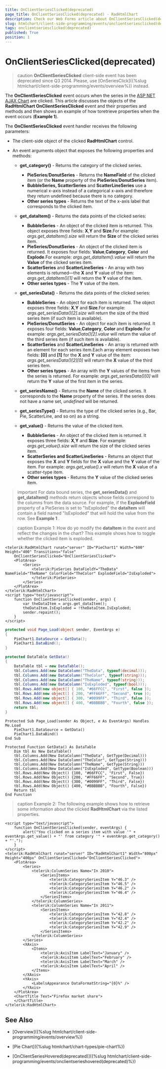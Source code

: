 ```yaml
---
title: OnClientSeriesClicked(deprecated)
page_title: OnClientSeriesClicked(deprecated) - RadHtmlChart
description: Check our Web Forms article about OnClientSeriesClicked(deprecated).
slug: htmlchart/client-side-programming/events/onclientseriesclicked(deprecated)
tags: onclientseriesclicked(deprecated)
published: True
position: 1
---
```


# OnClientSeriesClicked(deprecated)

>caution  **OnClientSeriesClicked** client-side event has been deprecated since Q3 2014. Please, use [OnSeriesClick]({%slug htmlchart/client-side-programming/events/overview%}) instead.

The **OnClientSeriesClicked** event occurs when the series in the [ASP NET AJAX Chart](https://www.telerik.com/products/aspnet-ajax/html-chart.aspx) are clicked. This article discusses the objects of the **RadHtmlChart OnClientSeriesClicked** event and their properties and methods and then shows an example of how toretrieve properties when the event occurs (**Example 1**).

The **OnClientSeriesClicked** event handler receives the following parameters:

* The client-side object of the clicked **RadHtmlChart** control.

* An event arguments object that exposes the following properties and methods:

	* **get_category()** - Returns the category of the clicked series.
		* **PieSeries**/**DonutSeries** - Returns the **NameField** of the clicked item (or the **Name** property of the **PieSeries**/**DonutSeries** item).
		* **BubbleSeries, ScatterSeries** and **ScatterLineSeries** use a numerical x-axis instead of a categorical x-axis and therefore they return undefined because there is no category.
		* **Other series types** - Returns the text of the x-axis label that corresponds to the clicked item.

	* **get_dataItem()** - Returns the data points of the clicked series:
		* **BubbleSeries** - An object of the clicked item is returned. This object exposes three fields: **X**,**Y** and **Size**.For example: *args.get_dataItem().size* will return the **Size** of the clicked series item.
		* **PieSeries/DonutSeries** - An object of the clicked item is returned. It exposes four fields: **Value**,**Category**, **Color** and **Explode**.For example: *args.get_dataItem().value* will return the **Value** of the clicked series item.
		* **ScatterSeries** and **ScatterLineSeries** - An array with two elements is returned—the **X** and **Y** value of the item: *args.get_dataItem()[1]* will return the **Y** value of the item.
		* **Other series types** - The **Y** value of the item.

	* **get_seriesData()** - Returns the data points of the clicked series:
		* **BubbleSeries** - An object for each item is returned. The object exposes three fields: **X**,**Y** and **Size**.For example: *args.get_seriesData()[2].size* will return the size of the third series item (if such item is available).
		* **PieSeries/DonutSeries** - An object for each item is returned. It exposes four fields: **Value**,**Category**, **Color** and **Explode**.For example: *args.get_seriesData()[2].value* will return the value of the third series item (if such item is available).
		* **ScatterSeries** and **ScatterLineSeries** - An array is returned with an element for each series item.Each array element exposes two fields: **[0]** and **[1]** for the **X** and **Y** value of the item: *args.get_seriesData()[2][0]* will return the **X** value of the third series item.
		* **Other series types** - An array with the **Y** values of the items from the series is returned. For example: *args.get_seriesData()[0]* will return the **Y** value of the first item in the series.

	* **get_seriesName()** - Returns the **Name** of the clicked series. It corresponds to the **Name** property of the series. If the series does not have a name set, *undefined* will be returned.

	* **get_seriesType()** - Returns the type of the clicked series (e.g., Bar, Pie, ScatterLine, and so on) as a string.

	* **get_value()** - Returns the value of the clicked item.
		* **BubbleSeries** - An object of the clicked item is returned. It exposes three fields: **X**,**Y** and **Size**. For example: *args.get_value().size* will return the size of the clicked series item.
		* **ScatterSeries and ScatterLineSeries** - Returns an object that exposes the **X** and **Y** fields for the **X** value and the **Y** value of the item. For example: *args.get_value().x* will return the **X** value of a scatter-type item.
		* **Other series types** - Returns the **Y** value of the clicked series item.

>important For data bound series, the **get_seriesData()** and **get_dataItem()** methods return objects whose fields correspond to the columns from the	data source. For example, if the **ExplodeField** property of a PieSeries is set to "IsExploded" the **dataItem** will contain a	field named "IsExploded" that will hold the value from the row. See **Example 1** .

>caption Example 1: How do yo modify the **dataItem** in the event and reflect the changes in the chart? This example shows how to toggle whether the clicked item is exploded.

````ASP.NET
<telerik:RadHtmlChart runat="server" ID="PieChart1" Width="600" Height="400" Transitions="false"
	OnClientSeriesClicked="OnClientSeriesClicked">
	<PlotArea>
		<Series>
			<telerik:PieSeries DataFieldY="TheData" NameField="TheName" ColorField="TheColor" ExplodeField="IsExploded">
			</telerik:PieSeries>
		</Series>
	</PlotArea>
</telerik:RadHtmlChart>
<script type="text/javascript">
	function OnClientSeriesClicked(sender, args) {
		var theDataItem = args.get_dataItem();
		theDataItem.IsExploded = !theDataItem.IsExploded;
		sender.repaint();
	}
</script>
````
````C#
protected void Page_Load(object sender, EventArgs e)
{
	PieChart1.DataSource = GetData();
	PieChart1.DataBind();
}

protected DataTable GetData()
{
	DataTable tbl = new DataTable();
	tbl.Columns.Add(new DataColumn("TheData", typeof(decimal)));
	tbl.Columns.Add(new DataColumn("TheColor", typeof(string)));
	tbl.Columns.Add(new DataColumn("TheName", typeof(string)));
	tbl.Columns.Add(new DataColumn("IsExploded", typeof(bool)));
	tbl.Rows.Add(new object[] { 100, "#66FFCC", "First", false });
	tbl.Rows.Add(new object[] { 200, "#FF66FF", "Second", true });
	tbl.Rows.Add(new object[] { 300, "#0099FF", "Third", false });
	tbl.Rows.Add(new object[] { 400, "#BBBBBB", "Fourth", false });
	return tbl;
}
````
````VB
Protected Sub Page_Load(sender As Object, e As EventArgs) Handles Me.Load
	PieChart1.DataSource = GetData()
	PieChart1.DataBind()
End Sub

Protected Function GetData() As DataTable
	Dim tbl As New DataTable()
	tbl.Columns.Add(New DataColumn("TheData", GetType(Decimal)))
	tbl.Columns.Add(New DataColumn("TheColor", GetType(String)))
	tbl.Columns.Add(New DataColumn("TheName", GetType(String)))
	tbl.Columns.Add(New DataColumn("IsExploded", GetType(Boolean)))
	tbl.Rows.Add(New Object() {100, "#66FFCC", "First", False})
	tbl.Rows.Add(New Object() {200, "#FF66FF", "Second", True})
	tbl.Rows.Add(New Object() {300, "#0099FF", "Third", False})
	tbl.Rows.Add(New Object() {400, "#BBBBBB", "Fourth", False})
	Return tbl
End Function
````

>caption Example 2: The following example shows how to retrieve some information about the clicked **RadHtmlChart** via the listed properties.

````ASP.NET
<script type="text/javascript">
	function OnClientSeriesClicked(sender, eventArgs) {
		alert("You clicked on a series item with value '" + eventArgs.get_value() + "' from category '" + eventArgs.get_category() + "'.");
	}
</script>
<telerik:RadHtmlChart runat="server" ID="RadHtmlChart1" Width="800px" Height="400px" OnClientSeriesClicked="OnClientSeriesClicked">
	<PlotArea>
		<Series>
			<telerik:ColumnSeries Name="In 2010">
				<SeriesItems>
					<telerik:CategorySeriesItem Y="46.3" />
					<telerik:CategorySeriesItem Y="46.5" />
					<telerik:CategorySeriesItem Y="46.2" />
					<telerik:CategorySeriesItem Y="46.4" />
				</SeriesItems>
			</telerik:ColumnSeries>
			<telerik:ColumnSeries Name="In 2011">
				<SeriesItems>
					<telerik:CategorySeriesItem Y="42.8" />
					<telerik:CategorySeriesItem Y="42.4" />
					<telerik:CategorySeriesItem Y="42.2" />
					<telerik:CategorySeriesItem Y="42.9" />
				</SeriesItems>
			</telerik:ColumnSeries>
		</Series>
		<XAxis>
			<Items>
				<telerik:AxisItem LabelText="January" />
				<telerik:AxisItem LabelText="February" />
				<telerik:AxisItem LabelText="March" />
				<telerik:AxisItem LabelText="April" />
			</Items>
		</XAxis>
		<YAxis>
			<LabelsAppearance DataFormatString="{0}%" />
		</YAxis>
	</PlotArea>
	<ChartTitle Text="Firefox market share">
	</ChartTitle>
</telerik:RadHtmlChart>
````



## See Also

 * [Overview]({%slug htmlchart/client-side-programming/events/overview%})

 * [Pie Chart]({%slug htmlchart/chart-types/pie-chart%})

 * [OnClientSeriesHovered(deprecated)]({%slug htmlchart/client-side-programming/events/onclientserieshovered(deprecated)%})
